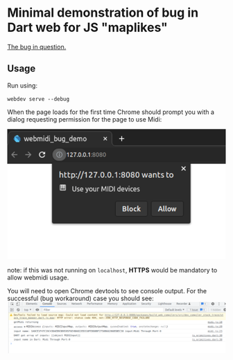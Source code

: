 # Minimal demonstration of bug in Dart web for JS "maplikes"

[The bug in question.](https://github.com/dart-lang/sdk/issues/33248)

## Usage

Run using:

```
webdev serve --debug
```

When the page loads for the first time Chrome should prompt you with a dialog requesting permission for the page to use Midi:

![mid-dialog](assets/midi-perm-dialog.png)

note: if this was not running on `localhost`, **HTTPS** would be mandatory to allow webmidi usage.

You will need to open Chrome devtools to see console output. For the successful (bug workaround) case you should see:
![expected console output](assets/expected-console-output.png)